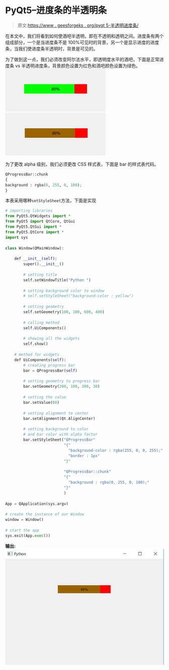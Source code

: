 # PyQt5–进度条的半透明条

> 原文:[https://www . geesforgeks . org/pyqt 5-半透明进度条/](https://www.geeksforgeeks.org/pyqt5-translucent-bar-of-progress-bar/)

在本文中，我们将看到如何使酒吧半透明，即在不透明和透明之间。进度条有两个组成部分，一个是当进度条不是 100%可见时的背景，另一个是显示进度的进度条，当我们使进度条半透明时，背景是可见的。

为了做到这一点，我们必须改变阿尔法水平，即透明度水平的酒吧，下面是正常进度条 vs 半透明进度条，背景颜色设置为红色和酒吧颜色设置为绿色。
![](img/1c1b701dd4d50e81dc47f7a0482a79ea.png) ![](img/d21dd9321eab4bac7bd1afb78cc26740.png)

为了更改 alpha 级别，我们必须更改 CSS 样式表，下面是 bar 的样式表代码。

```py
QProgressBar::chunk
{
background : rgba(0, 255, 0, 100);
}

```

本表采用哪种`setStyleSheet`方法，下面是实现

```py
# importing libraries
from PyQt5.QtWidgets import * 
from PyQt5 import QtCore, QtGui
from PyQt5.QtGui import * 
from PyQt5.QtCore import * 
import sys

class Window(QMainWindow):

    def __init__(self):
        super().__init__()

        # setting title
        self.setWindowTitle("Python ")

        # setting background color to window
        # self.setStyleSheet("background-color : yellow")

        # setting geometry
        self.setGeometry(100, 100, 600, 400)

        # calling method
        self.UiComponents()

        # showing all the widgets
        self.show()

    # method for widgets
    def UiComponents(self):
        # creating progress bar
        bar = QProgressBar(self)

        # setting geometry to progress bar
        bar.setGeometry(200, 100, 200, 30)

        # setting the value
        bar.setValue(80)

        # setting alignment to center
        bar.setAlignment(Qt.AlignCenter)

        # setting background to color 
        # and bar color with alpha factor
        bar.setStyleSheet("QProgressBar"
                          "{"
                            "background-color : rgba(255, 0, 0, 255);"
                            "border : 1px"
                          "}"

                          "QProgressBar::chunk"
                          "{"
                            "background : rgba(0, 255, 0, 100);"
                          "}"
                          )

App = QApplication(sys.argv)

# create the instance of our Window
window = Window()

# start the app
sys.exit(App.exec())
```

**输出:**
![](img/c751192ce3c823ed20394128cf04feff.png)